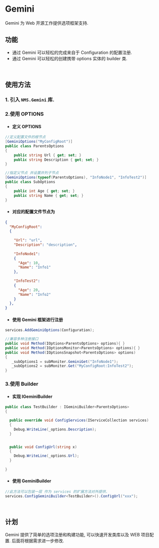# Gemini
Gemini 为 Web 开源工作提供选项框架支持.

## 功能

- 通过 Gemini 可以轻松的完成来自于 Configuration 的配置注册.
- 通过 Gemini 可以轻松的创建携带 options 实体的 builder 类.  

<br/>  

## 使用方法

### 1. 引入 `NMS.Gemini` 库.

### 2.使用 OPTIONS 

 - #### 定义 OPTIONS

```c#
//定义配置文件的根节点
[GeminiOptions("MyConfigRoot")]
public class ParentsOptions
{
    public string Url { get; set; }
    public string Description { get; set; }
}

//指定父节点 并设置并列子节点
[GeminiOptions(typeof(ParentsOptions), "InfoNode1", "InfoTest2")]
public class SubOptions
{
    public int Age { get; set; }
    public string Name { get; set; }
}
```  

 - #### 对应的配置文件节点为
```json
{
  "MyConfigRoot": 
  {
  
    "Url": "url",
    "Description": "description",
    
    "InfoNode1": 
    {
      "Age": 10,
      "Name": "Info1"
    },
    
    "InfoTest2": 
    {
      "Age": 20,
      "Name": "Info2"
    }
  },
}
```

 - #### 使用 Gemini 框架进行注册

```C#
services.AddGeminiOptions(Configuration);

//兼容多种注册接口
public void Method(IOptions<ParentsOptions> options){ }
public void Method(IOptionsMonitor<ParentsOptions> options){ }
public void Method(IOptionsSnapshot<ParentsOptions> options)
{ 
   _subOptions1 = subMoniter.GeminiGet("InfoNode1");
   _subOptions2 = subMoniter.Get("MyConfigRoot:InfoTest2");
}


```   

### 3.使用 Builder

- #### 实现 IGeminiBuilder   

```C#  
public class TestBuilder : IGeminiBuilder<ParentsOptions>
{

  public override void ConfigServices(IServiceCollection services)
  {
    Debug.WriteLine(_options.Description);
  }


  public void ConfigUrl(string x)
  {
    Debug.WriteLine(_options.Url);
  }
  
}
```  

- #### 使用 GeminiBuilder

```C# 
//此方法可以包装一层 作为 services 的扩展方法对外提供.
services.ConfigGeminiBuilder<TestBuilder>().ConfigUrl("xxx");

```
<br/>  

## 计划

Gemini 提供了简单的选项注册和构建功能, 可以快速开发类库以及 WEB 项目配置.
后面将根据需求进一步修改.
